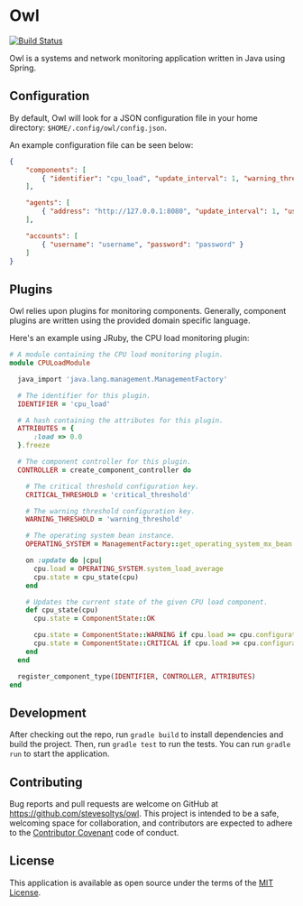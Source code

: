 # Owl
[![Build Status](https://travis-ci.org/stevesoltys/owl.svg?branch=master)](https://travis-ci.org/stevesoltys/owl)  

Owl is a systems and network monitoring application written in Java using Spring.

## Configuration
By default, Owl will look for a JSON configuration file in your home directory: ```$HOME/.config/owl/config.json```.

An example configuration file can be seen below:

```json
{
    "components": [
        { "identifier": "cpu_load", "update_interval": 1, "warning_threshold": 4.0, "critical_threshold": 5.0 }
    ],

    "agents": [
        { "address": "http://127.0.0.1:8080", "update_interval": 1, "username": "username", "password": "password" }
    ],

    "accounts": [
        { "username": "username", "password": "password" }
    ]
}

```

## Plugins
Owl relies upon plugins for monitoring components. Generally, component plugins are written using the provided domain
specific language.

Here's an example using JRuby, the CPU load monitoring plugin:

```ruby
# A module containing the CPU load monitoring plugin.
module CPULoadModule

  java_import 'java.lang.management.ManagementFactory'

  # The identifier for this plugin.
  IDENTIFIER = 'cpu_load'

  # A hash containing the attributes for this plugin.
  ATTRIBUTES = {
      :load => 0.0
  }.freeze

  # The component controller for this plugin.
  CONTROLLER = create_component_controller do

    # The critical threshold configuration key.
    CRITICAL_THRESHOLD = 'critical_threshold'

    # The warning threshold configuration key.
    WARNING_THRESHOLD = 'warning_threshold'

    # The operating system bean instance.
    OPERATING_SYSTEM = ManagementFactory::get_operating_system_mx_bean

    on :update do |cpu|
      cpu.load = OPERATING_SYSTEM.system_load_average
      cpu.state = cpu_state(cpu)
    end

    # Updates the current state of the given CPU load component.
    def cpu_state(cpu)
      cpu.state = ComponentState::OK

      cpu.state = ComponentState::WARNING if cpu.load >= cpu.configuration[WARNING_THRESHOLD]
      cpu.state = ComponentState::CRITICAL if cpu.load >= cpu.configuration[CRITICAL_THRESHOLD]
    end
  end

  register_component_type(IDENTIFIER, CONTROLLER, ATTRIBUTES)
end
```

## Development
After checking out the repo, run `gradle build` to install dependencies and build the project. Then, run `gradle test`
to run the tests. You can run `gradle run` to start the application.

## Contributing
Bug reports and pull requests are welcome on GitHub at https://github.com/stevesoltys/owl. This project is intended to
be a safe, welcoming space for collaboration, and contributors are expected to adhere to the
[Contributor Covenant](http://contributor-covenant.org) code of conduct.

## License
This application is available as open source under the terms of the [MIT License](http://opensource.org/licenses/MIT).
